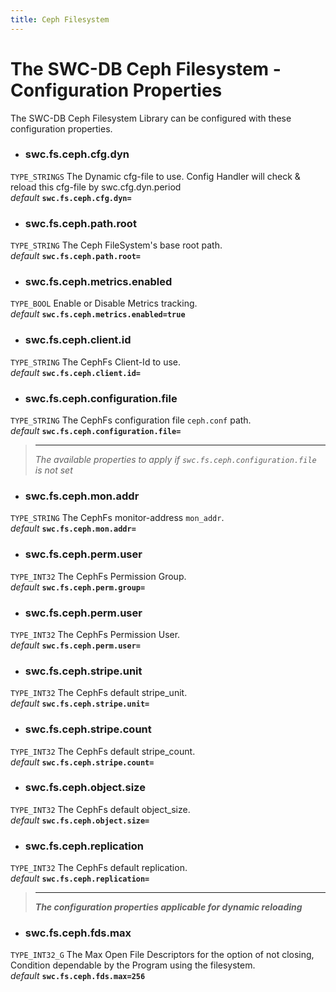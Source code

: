 ```yaml
---
title: Ceph Filesystem
---
```




# The SWC-DB Ceph Filesystem - Configuration Properties
The SWC-DB Ceph Filesystem Library can be configured with these configuration properties.

* ### swc.fs.ceph.cfg.dyn
```TYPE_STRINGS```
The Dynamic cfg-file to use. Config Handler will check & reload this cfg-file by swc.cfg.dyn.period \
_default_ **```swc.fs.ceph.cfg.dyn=```**

* ### swc.fs.ceph.path.root
```TYPE_STRING```
The Ceph FileSystem's base root path. \
_default_ **```swc.fs.ceph.path.root=```**

* ### swc.fs.ceph.metrics.enabled
```TYPE_BOOL```
Enable or Disable Metrics tracking. \
_default_ **```swc.fs.ceph.metrics.enabled=true```**

* ### swc.fs.ceph.client.id
```TYPE_STRING```
The CephFs Client-Id to use. \
_default_ **```swc.fs.ceph.client.id=```**

* ### swc.fs.ceph.configuration.file
```TYPE_STRING```
The CephFs configuration file ```ceph.conf``` path. \
_default_ **```swc.fs.ceph.configuration.file=```**


  > ***
  > _The available properties to apply if ```swc.fs.ceph.configuration.file``` is not set_

* ### swc.fs.ceph.mon.addr
```TYPE_STRING```
The CephFs monitor-address ```mon_addr```. \
_default_ **```swc.fs.ceph.mon.addr=```**


* ### swc.fs.ceph.perm.user
```TYPE_INT32```
The CephFs Permission Group. \
_default_ **```swc.fs.ceph.perm.group=```**

* ### swc.fs.ceph.perm.user
```TYPE_INT32```
The CephFs Permission User. \
_default_ **```swc.fs.ceph.perm.user=```**


* ### swc.fs.ceph.stripe.unit
```TYPE_INT32```
The CephFs default stripe_unit. \
_default_ **```swc.fs.ceph.stripe.unit=```**

* ### swc.fs.ceph.stripe.count
```TYPE_INT32```
The CephFs default stripe_count. \
_default_ **```swc.fs.ceph.stripe.count=```**

* ### swc.fs.ceph.object.size
```TYPE_INT32```
The CephFs default object_size. \
_default_ **```swc.fs.ceph.object.size=```**

* ### swc.fs.ceph.replication
```TYPE_INT32```
The CephFs default replication. \
_default_ **```swc.fs.ceph.replication=```**


 > ***
 > **_The configuration properties applicable for dynamic reloading_**

* ### swc.fs.ceph.fds.max
```TYPE_INT32_G```
The Max Open File Descriptors for the option of not closing, Condition dependable by the Program using the filesystem. \
_default_ **```swc.fs.ceph.fds.max=256```**

